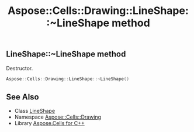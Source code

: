 ﻿---
title: Aspose::Cells::Drawing::LineShape::~LineShape method
linktitle: ~LineShape
second_title: Aspose.Cells for C++ API Reference
description: 'Aspose::Cells::Drawing::LineShape::~LineShape method. Destructor in C++.'
type: docs
weight: 200
url: /cpp/aspose.cells.drawing/lineshape/~lineshape/
---
## LineShape::~LineShape method


Destructor.

```cpp
Aspose::Cells::Drawing::LineShape::~LineShape()
```

## See Also

* Class [LineShape](../)
* Namespace [Aspose::Cells::Drawing](../../)
* Library [Aspose.Cells for C++](../../../)

